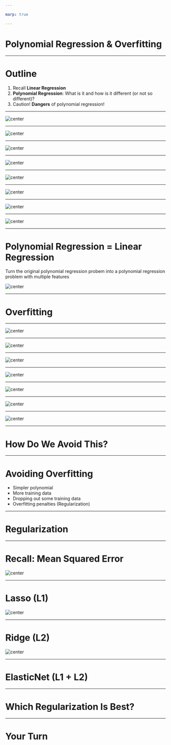 ```yaml
---

marp: true

---
```


<style>
img[alt~="center"] {
  display: block;
  margin: 0 auto;
}
</style>

# Polynomial Regression & Overfitting

---

# Outline

1.  Recall **Linear Regression**
1.  **Polynomial Regression**: What is it and how is it different (or not so different)?
1.  Caution! **Dangers** of polynomial regression!

---

![center](res/polynomialregression1.gif)

<!--
We have seen linear regression and have implemented it using scikit-learn. We found the line of best fit using optimizers such as gradient descent. Though linear regression can be a powerful predictive tool, it isn't appropriate for all types of regression problems.

Image Details:
* [polynomialregression1.gif](https://opensource.google/docs/copyright/): Copyright Google
-->

---

![center](res/polynomialregression2.png)

<!--
Take a look at this dataset for a few seconds. See if you can find a good spot to place a line.

Image Details:
* [polynomialregression2.png](https://opensource.google/docs/copyright/): Copyright Google
-->

---

![center](res/polynomialregression3.png)

<!--
This is the line that the closed form of linear regression would create. It doesn't look like a very good fit, does it? The R-squared score for this line is actually 0.228.

Image Details:
* [polynomialregression3.png](https://opensource.google/docs/copyright/): Copyright Google
-->

---

![center](res/polynomialregression4.png)

<!--
We can see that if we introduce a polynomial line (in this case, a 2nd degree polynomial), we get a much better looking fit. The R-squared score is now 0.790.

Image Details:
* [polynomialregression4.png](https://opensource.google/docs/copyright/): Copyright Google
-->

---

![center](res/polynomialregression5.png)

<!--
Here are a few examples of polynomial equations. The topmost is the linear equation we are used to. The next is commonly called a quadratic equation. The third is a cubic equation. The number of factors you can add to the equation is theoretically unbounded, though you'll pay a computational expense for polynomials of higher degree and also increase the risk of overfitting. We'll get to that soon.

Image Details:
* [polynomialregression5.png](https://opensource.google/docs/copyright/): Copyright Google
-->

---

![center](res/polynomialregression6.png)

<!--
@Exercise (3 minutes) {
Ask students to turn to a partner next to them and discuss the two questions on the slide.
}

Image Details:
* [polynomialregression6.png](https://opensource.google/docs/copyright/): Copyright Google
-->

---

![center](res/polynomialregression7.png)

<!--
This dataset was actually randomly generated based on a polynomial equation with some random noise. You can see the original polynomial line drawn in green on the chart. Our predicted line in red isn't perfect by any means. You can see a much sharper slope at both ends, but it is still better than a straight-line fit.

Image Details:
* [polynomialregression7.png](https://opensource.google/docs/copyright/): Copyright Google
-->

---

![center](res/polynomialregression8.png)

<!--
If we understand the process behind polynomial regression, we can see that it is not so different from linear regression. Ultimately, in order to reduce error in our model, we are still attempting to find the most accurate weights and biases we can find.

Image Details:
* [polynomialregression8.png](https://opensource.google/docs/copyright/): Copyright Google
-->

---

# Polynomial Regression = Linear Regression

Turn the original polynomial regression probem into a polynomial regression problem with multiple features

![center](res/polynomialregression19.png)

<!--
To find the weights and biases for a polynomial regression model, we recast the problem as a multivariate linear regression problem. Then we are able to use all the machinery we've already developed to "learn" the parameters.

Image Details:
* [polynomialregression19.png](https://opensource.google/docs/copyright/): Copyright Google
-->

---

# Overfitting

<!--
We will now explore the potential dangers of using higher-order polynomial fits.
-->

---

![center](res/polynomialregression9.png)

<!--
What could possibly go wrong if we use a polynomial model to fit the following data? Brainstorm some ideas.

Image Details:
* [polynomialregression9.png](http://www.google.com): Copyright Google
-->

---

![center](res/polynomialregression10.png)

<!--
*Pretend to throw one more data point into (B) in a region where the curve does not pass through (perhaps above the second valley).*

It is clear that (B) is not able to generalize to new data points.

Image Details:
* [polynomialregression10.png](https://opensource.google/docs/copyright/): Copyright Google
-->

---

![center](res/polynomialregression11.jpg)

<!--
Let's think of overfitting by looking into clothing. Here, we have a person wearing a reasonably well-fitting shirt.

Image Details:
* [polynomialregression11.jpg](https://unsplash.com/photos/q8U1YgBaRQk): Unsplash License
-->

---

![center](res/polynomialregression12.jpg)

<!--
Clothing can be a little more form-fitting, which reduces the number of people that it will fit. This is overfitting. You can think of it like a custom-tailored suit of armor that you could never lend to someone else.

Image Details:
* [polynomialregression12.jpg](https://unsplash.com/photos/GDre1q4wEJk): Unsplash License
-->

---

![center](res/polynomialregression13.jpg)

<!--
There is the other extreme, where you make clothing so loose that just about anyone could wear it. This would be underfitting.

Image Details:
* [polynomialregression13.jpg](https://unsplash.com/photos/Z1X6cXjn7GQ): Unsplash License
-->

---

![center](res/polynomialregression14.jpg)

<!--
Most of the time, you probably just want a simple, midsized, unisex t-shirt of a given style.

Image Details:
* [polynomialregression14.jpg](https://unsplash.com/photos/WWesmHEgXDs): Unsplash License
-->

---

![center](res/polynomialregression15.png)

<!--
So how does this apply to real data? Here is an illustration of overfitting a regression model. You can see how the regression line perfectly fits the data points on the graph, but it can't necessarily predict well for future x-values.

https://en.wikipedia.org/wiki/Overfitting

Image Details:
* [polynomialregression15.png](http://www.google.com): Copyright Google
-->

---

# How Do We Avoid This?

<!--
Given the problem of a polynomial fitting data too closely, how would you avoid overfitting?

*Give students some time to throw out some ideas.*
-->

---

# Avoiding Overfitting

* Simpler polynomial
* More training data
* Dropping out some training data
* Overfitting penalties (Regularization)

<!--
Here are some of the most common ways to avoid overfitting.

Using a polynomial function with fewer degrees is one way. If your model is introducing enough curvature to cross most training data points, then use fewer degrees in your polynomial.

Another tactic is to use more data to train your model. As your dataset grows in size, it will likely also grow in diversity and create a model that is less overfitted.

If you can't collect more data to train your model, it might be possible to drop some data out of the training set to reduce the ability for your model to overfit.

And finally, there are strategies for adding penalties to the model to make even a high-degree polynomial less likely to overfit. Some common strategies are called Lasso, Ridge, and ElasticNet. We'll look at each of these more closely, and you'll experiment with them in your lab exercise.
-->

---

# Regularization

<!--
Regularization is a method of "shrinking" the coefficients in the learned equation. There are many types of regularizers, but we will look at the most common ones here. They are Lasso, Ridge, and ElasticNet.

https://medium.com/@yongddeng/regression-analysis-lasso-ridge-and-elastic-net-9e65dc61d6d3
-->

---

# Recall: Mean Squared Error

![center](res/polynomialregression20.png)

<!--
As a reminder, this is the equation of a common loss function, the mean squared error.

In this equation we have the following:

Line 1: (y_true - y_pred) is the error between the true target and the predicted target from the model.

Line 2: Recall that y_pred came from a linear regression equation, which can be written in matrix notation. Theta is a vector consisting of the bias term and the weights, and X is our features.

Line 3: Completing the matrix multiplication and writing the multivariate regression formula using the notation:
  * n = number of rows in the training data
  * p = coefficients in the equation (also number of features)
  * y_true = true target value
  * theta_0 = intercept
  * theta_j = coefficients of the polynomial equation
  * x_i = feature values

Image Details:
* [polynomialregression20.png](https://opensource.google/docs/copyright/): Copyright Google
-->

---

# Lasso (L1)

![center](res/polynomialregression17.png)

<!--
What does it mean to shrink coefficients? It effectively means to increase the value of the loss function as the coefficients are calculated.

Lasso is L1 regression. This means that it uses the absolute value of the coefficients and appends them to the output of the loss function. We can see that by adding the absolute value of theta_j (a positive number), the cost function is always slightly larger than the regular MSE loss function. This is going to force the model to make the thetas slightly smaller.

Smaller coefficients make the model "more linear." For example, imagine we have y = theta_0 + theta_1(x) + theta_2(x^2) + theta_3(x^3), where theta_2 and theta_3 are very very small (almost 0). Then the function is almost linear. So smaller coefficients effectively control the model to scale back curvature and reduce overfitting.

LASSO is an acronym for "Least Absolute Shrinkage and Selection Operator."

Due to the L1 regularization, some of the coefficients may actually equal zero. How many coefficients go to zero depends on the regularization parameter λ, which is chosen/tuned by cross-validation. Because of the fact that some coefficients may go to zero, L1 regularization can be used for dimensionality reduction. That is, we can identify which features are most important for predicting our target and remove the features whose coefficient goes to zero.

Image Details:
* [polynomialregression17.png](https://opensource.google/docs/copyright/): Copyright Google
-->

---

# Ridge (L2)

![center](res/polynomialregression18.png)

<!--
Ridge regularization looks similar to LASSO, but instead of appending the sum of absolute values of coefficients to the loss function, it appends the sum of squares of coefficients.

Ridge regularization seeks the value of λ that minimizes the penalized or regularized RSS (residual sum of squares). As the L2 norm is differentiable, problems using the method can be solved by gradient descent.

Image Details:
* [polynomialregression18.png](https://opensource.google/docs/copyright/): Copyright Google
-->

---

# ElasticNet (L1 + L2)

<!--
ElasticNet is the combination of L1 and L2 regularization applied to the loss function.

https://en.wikipedia.org/wiki/Elastic_net_regularization
-->

---

# Which Regularization Is Best?

<!--
It depends.

- L1 regularization can drive coefficients to zero, and it tends to produce a sparse model (and result in feature selection).
- L2 regularization is less likely to drive coefficients to zero, and it tends to produce a more dense model.
- ElasticNet, as a compromise, works well in many situations.

It is probably worth experimenting with each method to see which works best for your particular model.
-->

---

# Your Turn
